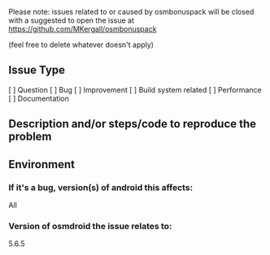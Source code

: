 Please note: issues related to or caused by osmbonuspack will be closed with a
suggested to open the issue at https://github.com/MKergall/osmbonuspack

(feel free to delete whatever doesn't apply)

## Issue Type

[ ] Question
[ ] Bug
[ ] Improvement
[ ] Build system related
[ ] Performance
[ ] Documentation


## Description and/or steps/code to reproduce the problem



## Environment

### If it's a bug, version(s) of android this affects:

All

### Version of osmdroid the issue relates to:

5.6.5

